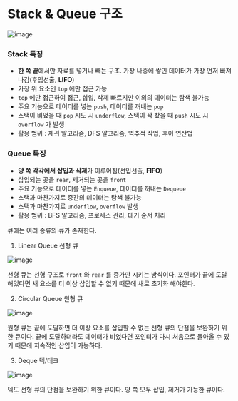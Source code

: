 # Stack & Queue 구조

![image](https://user-images.githubusercontent.com/66655578/167875436-824ac8b8-be9e-4d94-8138-9c262eac01a6.png)

### Stack 특징

- **한 쪽 끝**에서만 자료를 넣거나 빼는 구조. 가장 나중에 쌓인 데이터가 가장 먼저 빠져 나감(후입선출, **LIFO**)
- 가장 위 요소인 `top` 에만 접근 가능
- `top` 에만 접근하여 접근, 삽입, 삭제 빠르지만 이외의 데이터는 탐색 불가능
- 주요 기능으로 데이터를 넣는 `push`, 데이터를 꺼내는 `pop`
- 스택이 비었을 때 `pop` 시도 시 `underflow`, 스택이 꽉 찼을 때 `push` 시도 시 `overflow` 가 발생
- 활용 범위 : 재귀 알고리즘, DFS 알고리즘, 역추적 작업, 후이 연산법

### Queue 특징

- **양 쪽 각각에서 삽입과 삭제**가 이루어짐(선입선출, **FIFO**)
- 삽입되는 곳을 `rear`, 제거되는 곳을 `front`
- 주요 기능으로 데이터를 넣는 `Enqueue`, 데이터를 꺼내는 `Dequeue`
- 스택과 마찬가지로 중간의 데이터는 탐색 불가능
- 스택과 마찬가지로 `underflow`, `overflow` 발생
- 활용 범위 : BFS 알고리즘, 프로세스 관리, 대기 순서 처리

큐에는 여러 종류의 큐가 존재한다.

1. Linear Queue 선형 큐

![image](https://user-images.githubusercontent.com/66655578/167885597-1b6d1f7b-d134-4b07-a673-4d7461124101.png)

선형 큐는 선형 구조로 `front` 와 `rear` 를 증가만 시키는 방식이다.
포인터가 끝에 도달해있다면 새 요소를 더 이상 삽입할 수 없기 때문에 새로 초기화 해야한다.

2. Circular Queue 원형 큐

![image](https://user-images.githubusercontent.com/66655578/167891442-dda020c6-9b3e-4adc-8533-ab9010ba7ea6.png)

원형 큐는 끝에 도달하면 더 이상 요소를 삽입할 수 없는 선형 큐의 단점을 보완하기 위한 큐이다.
끝에 도달하더라도 데이터가 비었다면 포인터가 다시 처음으로 돌아올 수 있기 때문에 지속적인 삽입이 가능하다.

3. Deque 덱/데크

![image](https://user-images.githubusercontent.com/66655578/167892316-7aa7e0a3-d385-46a0-b113-b3cbc912d670.png)

덱도 선형 큐의 단점을 보완하기 위한 큐이다.
양 쪽 모두 삽입, 제거가 가능한 큐이다.
